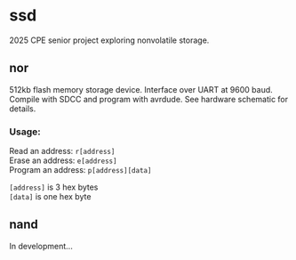 # ssd
2025 CPE senior project exploring nonvolatile storage.

## nor
512kb flash memory storage device. Interface over UART at 9600 baud. Compile with SDCC and program with avrdude. See hardware schematic for details.

### Usage:
Read an address: ```r[address]```\
Erase an address: ```e[address]```\
Program an address: ```p[address][data]```

```[address]``` is 3 hex bytes\
```[data]``` is one hex byte

## nand
In development...

